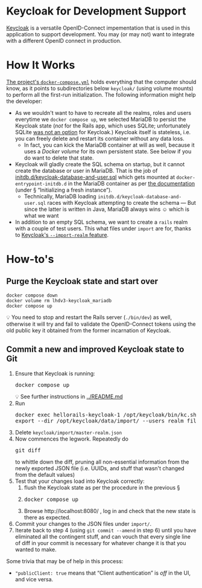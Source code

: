 # Keycloak for Development Support

[Keycloak](https://www.keycloak.org/) is a versatile OpenID-Connect impementation that is used in this application to support development. You may (or may not) want to integrate with a different OpenID connect in production.

# How It Works

[The project's `docker-compose.yml`](../docker-compose.yml) holds everything that the computer should know, as it points to subdirectories below `keycloak/` (using volume mounts) to perform all the first-run initialization. The following information might help the developer:

- As we wouldn't want to have to recreate all the realms, roles and users everytime we `docker compose up`, we selected MariaDB to persist the Keycloak state (*not* for the Rails app, which uses SQLite; unfortunately SQLite [was not an option](https://www.keycloak.org/server/db) for Keycloak.) Keycloak itself is stateless, i.e. you can freely delete and restart its container without any data loss.
  - In fact, you can kick the MariaDB container at will as well, because it uses a *Docker volume* for its own persistent state. See below if you do want to delete that state.
- Keycloak will gladly create the SQL schema on startup, but it cannot create the database or user in MariaDB. That is the job of [initdb.d/keycloak-database-and-user.sql](initdb.d/keycloak-database-and-user.sql) which gets mounted at `docker-entrypoint-initdb.d` in the MariaDB container as per [the documentation](https://hub.docker.com/_/mariadb) (under § “Initializing a fresh instance”).
  - Technically, MariaDB loading `initdb.d/keycloak-database-and-user.sql` races with Keycloak attempting to create the schema — But since the latter is written in Java, MariaDB always wins ☺ which is what we want
- In addition to an empty SQL schema, we want to create a `rails` realm with a couple of test users. This what files under `import` are for, thanks to [Keycloak's `--import-realm` feature](https://www.keycloak.org/server/importExport#_importing_a_realm_during_startup).

# How-to's

## Purge the Keycloak state and start over

```
docker compose down
docker volume rm lhdv3-keycloak_mariadb
docker compose up
```

💡 You need to stop and restart the Rails server (`./bin/dev`) as well, otherwise it will try and fail to validate the OpenID-Connect tokens using the old public key it obtained from the former incarnation of Keycloak.

## Commit a new and improved Keycloak state to Git

1. Ensure that Keycloak is running: <pre>docker compose up</pre>💡 See further instructions in [../README.md](../README.md)
2. Run <pre>docker exec hellorails-keycloak-1 /opt/keycloak/bin/kc.sh export --dir /opt/keycloak/data/import/ --users realm_file</pre>
3. Delete `keycloak/import/master-realm.json`
4. Now commences the legwork. Repeatedly do <pre>git diff</pre> to whittle down the diff, pruning all non-essential information from the newly exported JSON file (i.e. UUIDs, and stuff that wasn't changed from the default values)
5. Test that your changes load into Keycloak correctly:
   1. flush the Keycloak state as per the procedure in the previous §
   2. <pre>docker compose up</pre>
   3. Browse http://localhost:8080/ , log in and check that the new state is there as expected.
6. Commit your changes to the JSON files under `import/`.
7. Iterate back to step 4 (using `git commit --amend` in step 6) until you have eliminated all the contingent stuff, and can vouch that every single line of diff in your commit is necessary for whatever change it is that you wanted to make.

Some trivia that may be of help in this process:
- `"publicClient: true` means that “Client authentication” is *off* in the UI, and vice versa.
